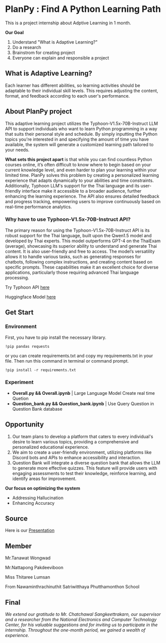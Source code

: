 # PlanPy : Find A Python Learning Path
This is a project internship about Adptive Learning in 1 month.

**Our Goal**
1. Understand "What is Adaptive Learning?"
2. Do a research
3. Brainstrom for creating project
4. Everyone can explain and responsible a project

## What is Adaptive Learning?
Each learner has different abilities, so learning activities should be adaptable to their individual skill levels. This requires adjusting the content, format, and feedback according to each user's performance.

## About PlanPy project
This adaptive learning project utilizes the Typhoon-V1.5x-70B-Instruct LLM API to support individuals who want to learn Python programming in a way that suits their personal style and schedule. By simply inputting the Python topics you're interested in and specifying the amount of time you have available, the system will generate a customized learning path tailored to your needs.

**What sets this project apart** is that while you can find countless Python courses online, it’s often difficult to know where to begin based on your current knowledge level, and even harder to plan your learning within your limited time. PlanPy solves this problem by creating a personalized learning experience that adapts dynamically to your abilities and time constraints. Additionally, Typhoon LLM's support for the Thai language and its user-friendly interface make it accessible to a broader audience, further enhancing the learning experience. The API also ensures detailed feedback and progress tracking, empowering users to improve continuously based on real-time performance analytics.

### Why have to use Typhoon-V1.5x-70B-Instruct API? ###
The primary reason for using the Typhoon-V1.5x-70B-Instruct API is its robust support for the Thai language, built upon the Qwen1.5 model and developed by Thai experts. This model outperforms GPT-4 on the ThaiExam (average), showcasing its superior ability to understand and generate Thai content. It is also user-friendly and free to access. The model’s versatility allows it to handle various tasks, such as generating responses for chatbots, following complex instructions, and creating content based on specific prompts. These capabilities make it an excellent choice for diverse applications, particularly those requiring advanced Thai language processing.

Try Typhoon API [here](https://opentyphoon.ai/app/playground)

Huggingface Model [here](https://huggingface.co/scb10x/typhoon-v1.5-72b-instruct)

## Get Start ##

### Environment
First, you have to pip install the necessary library.
```
!pip pandas requests
```
or you can create requirements.txt and copy my requirements.txt in your file.
Then run this command in terminal or command prompt.
```
!pip install -r requirements.txt
```

### Experiment
- **Overall.py && Overall.ipynb** | Large Language Model Create real time Quetion 
- **Question_bank.py && Question_bank.ipynb** | Use Query Question in Question Bank database

## Opportunity ##
1. Our team plans to develop a platform that caters to every individual's desire to learn various topics, providing a comprehensive and personalized educational experience.
2. We aim to create a user-friendly environment, utilizing platforms like Discord bots and APIs to enhance accessibility and interaction.
3. Question Bank will integrate a diverse question bank that allows the LLM to generate more effective quizzes. This feature will provide users with engaging assessments to test their knowledge, reinforce learning, and identify areas for improvement.

**Our focus on optimizing the system**
  * Addressing Hallucination
  * Enhancing Accuracy

## Source ##
Here is our [Presentation](https://www.canva.com/design/DAGT_p843FA/Y6y_e4gWoSdm6mL9IcT3OQ/edit?utm_content=DAGT_p843FA&utm_campaign=designshare&utm_medium=link2&utm_source=sharebutton)

## Member ##
Mr.Tanawat Wongwad

Mr.Nattapong  Pakdeeviboon

Miss Thitaree Lumsan

From Nawaminthrachinuthit Satriwitthaya Phutthamonthon School

## Final ##
*We extend our gratitude to Mr. Chatchawal Sangkeettrakarn, our supervisor and a researcher from the National Electronics and Computer Technology Center, for his valuable suggestions and for inviting us to participate in the internship. Throughout the one-month period, we gained a wealth of experience.*
